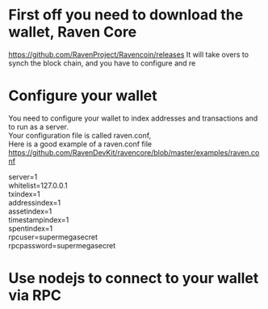 # First off you need to download the wallet, Raven Core
https://github.com/RavenProject/Ravencoin/releases
It will take overs to synch the block chain, and you have to configure and re

# Configure your wallet
You need to configure your wallet to index addresses and transactions and to run as a server.  
Your configuration file is called raven.conf,    
Here is a good example of a raven.conf file https://github.com/RavenDevKit/ravencore/blob/master/examples/raven.conf

server=1  
whitelist=127.0.0.1  
txindex=1  
addressindex=1  
assetindex=1  
timestampindex=1  
spentindex=1  
rpcuser=supermegasecret  
rpcpassword=supermegasecret  


# Use nodejs to connect to your wallet via RPC
